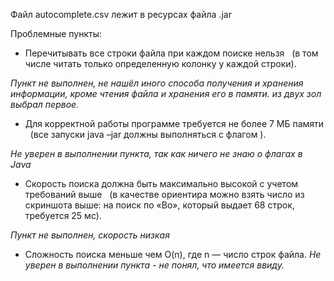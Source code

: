 Файл autocomplete.csv лежит в ресурсах файла .jar

Проблемные пункты:

- Перечитывать все строки файла при каждом поиске нельзя  
(в том числе читать только определенную колонку у каждой строки).

_Пункт не выполнен, не нашёл иного способа получения и хранения информации, кроме чтения файла и хранения его в памяти. из двух зол выбрал первое._


- Для корректной работы программе требуется не более 7 МБ памяти  
(все запуски java –jar должны выполняться с флагом ).

_Не уверен в выполнении пункта, так как ничего не знаю о флагах в Java_


- Скорость поиска должна быть максимально высокой с учетом требований выше  
(в качестве ориентира можно взять число из скриншота выше: на поиск по «Bo», который
выдает 68 строк, требуется 25 мс).

_Пункт не выполнен, скорость низкая_


- Сложность поиска меньше чем O(n), где n — число строк файла.
_Не уверен в выполнении пункта - не понял, что имеется ввиду._

